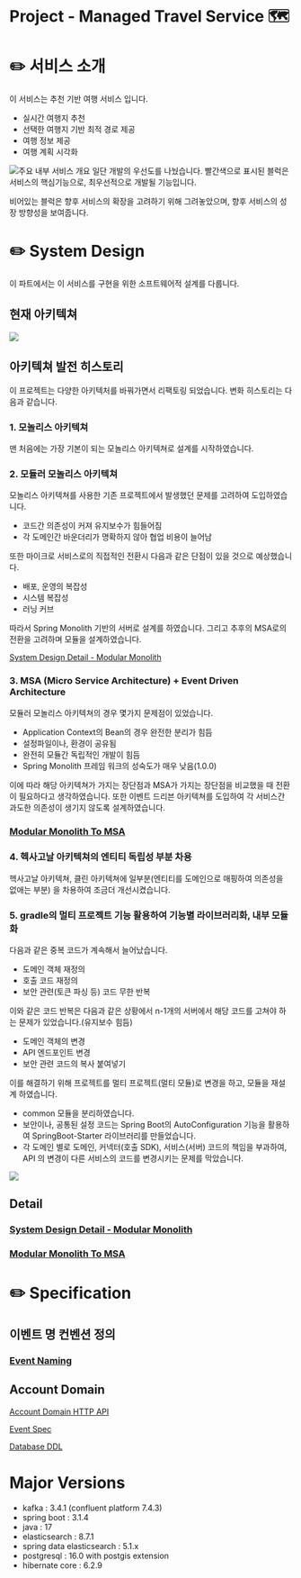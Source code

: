 # Project - Managed Travel Service 🗺️

# ✏️ 서비스 소개
이 서비스는 추천 기반 여행 서비스 입니다.

- 실시간 여행지 추천
- 선택한 여행지 기반 최적 경로 제공
- 여행 정보 제공
- 여행 계획 시각화

![주요 내부 서비스 개요](./docs/readme/service_intro/service_overview.drawio.png)
일단 개발의 우선도를 나눴습니다. 빨간색으로 표시된 블럭은 서비스의 핵심기능으로, 최우선적으로 개발될 기능입니다.

비어있는 블럭은 향후 서비스의 확장을 고려하기 위해 그려놓았으며, 향후 서비스의 성장 방향성을 보여줍니다.

# ✏️ System Design
이 파트에서는 이 서비스를 구현을 위한 소프트웨어적 설계를 다룹니다.

## 현재 아키텍쳐
![](./docs/readme/system_design/msa/msa_system_overview.excalidraw.png)

## 아키텍쳐 발전 히스토리

이 프로젝트는 다양한 아키텍처를 바꿔가면서 리팩토링 되었습니다. 변화 히스토리는 다음과 같습니다.
### 1. 모놀리스 아키텍쳐 
맨 처음에는 가장 기본이 되는 모놀리스 아키텍쳐로 설계를 시작하였습니다.
### 2. 모듈러 모놀리스 아키텍쳐
모놀리스 아키텍쳐를 사용한 기존 프로젝트에서 발생했던 문제를 고려하여 도입하였습니다.
- 코드간 의존성이 커져 유지보수가 힘들어짐
- 각 도메인간 바운더리가 명확하지 않아 협업 비용이 늘어남 

또한 마이크로 서비스로의 직접적인 전환시 다음과 같은 단점이 있을 것으로 예상했습니다.
- 배포, 운영의 복잡성
- 시스템 복잡성
- 러닝 커브

따라서 Spring Monolith 기반의 서버로 설계를 하였습니다. 그리고 추후의 MSA로의 전환을 고려하며 모듈을 설계하였습니다.

[System Design Detail - Modular Monolith](docs/readme/system_design/modular_design_detail.md)

### 3. MSA (Micro Service Architecture) + Event Driven Architecture
모듈러 모놀리스 아키텍쳐의 경우 몇가지 문제점이 있었습니다.
- Application Context의 Bean의 경우 완전한 분리가 힘듬
- 설정파일이나, 환경이 공유됨
- 완전히 모듈간 독립적인 개발이 힘듬
- Spring Monolith 프레임 워크의 성숙도가 매우 낮음(1.0.0)

이에 따라 해당 아키텍쳐가 가지는 장단점과 MSA가 가지는 장단점을 비교했을 때 전환이 필요하다고 생각하였습니다.
또한 이벤트 드리븐 아키텍쳐를 도입하여 각 서비스간 과도한 의존성이 생기지 않도록 설계하였습니다.

### [Modular Monolith To MSA](docs/readme/system_design/modular_monolith_to_msa.md)

### 4. 헥사고날 아키텍쳐의 엔티티 독립성 부분 차용
헥사고날 아키텍쳐, 클린 아키텍쳐에 일부분(엔티티를 도메인으로 매핑하여 의존성을 없애는 부분) 을 차용하여 조금더 개선시켰습니다.
### 5. gradle의 멀티 프로젝트 기능 활용하여 기능별 라이브러리화, 내부 모듈화
다음과 같은 중복 코드가 계속해서 늘어났습니다.
- 도메인 객체 재정의
- 호출 코드 재정의
- 보안 관련(토큰 파싱 등) 코드 무한 반복

이와 같은 코드 반복은 다음과 같은 상황에서 n-1개의 서버에서 해당 코드를 고쳐야 하는 문제가 있었습니다.(유지보수 힘듬)
- 도메인 객체의 변경
- API 엔드포인트 변경
- 보안 관련 코드의 복사 붙여넣기

이를 해결하기 위해 프로젝트를 멀티 프로젝트(멀티 모듈)로 변경을 하고, 모듈을 재설계 하였습니다.
- common 모듈을 분리하였습니다.
- 보안이나, 공통된 설정 코드는 Spring Boot의 AutoConfiguration 기능을 활용하여 SpringBoot-Starter 라이브러리를 만들었습니다.
- 각 도메인 별로 도메인, 커넥터(호출 SDK), 서비스(서버) 코드의 책임을 부과하여, API 의 변경이 다른 서비스의 코드를 변경시키는 문제를 막았습니다.

![](docs/readme/system_design/multi_module_overview.excalidraw.png)

## Detail

### [System Design Detail - Modular Monolith](docs/readme/system_design/modular_design_detail.md)

### [Modular Monolith To MSA](docs/readme/system_design/modular_monolith_to_msa.md)


# ✏️ Specification

## 이벤트 명 컨벤션 정의
### [Event Naming](docs/readme/system_design/event_design_detail.md)

## Account Domain
[Account Domain HTTP API](./backend/services/account/specification/api_spec.md)

[Event Spec](./backend/services/account/specification/event_spec.md)

[Database DDL](./backend/services/account/database/account.sql)

# Major Versions
- kafka : 3.4.1 (confluent platform 7.4.3)
- spring boot : 3.1.4
- java : 17
- elasticsearch : 8.7.1
- spring data elasticsearch : 5.1.x
- postgresql : 16.0 with postgis extension
- hibernate core : 6.2.9
